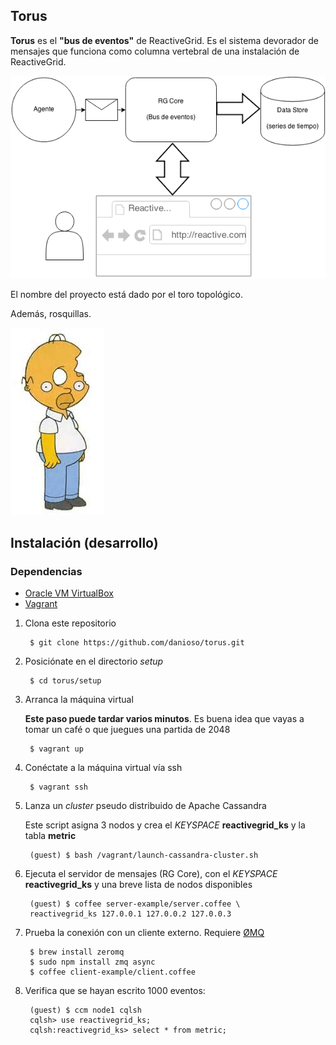 ## Torus

**Torus** es el **"bus de eventos"** de ReactiveGrid. Es el sistema devorador de mensajes que funciona como columna vertebral de una instalación de ReactiveGrid.

![alt text](architecture-basic.png "Arquitectura")

El nombre del proyecto está dado por el toro topológico.

Además, rosquillas.

![alt text](torus.jpg "Rosquillas...")


## Instalación (desarrollo)

### Dependencias

+ [Oracle VM VirtualBox](https://www.virtualbox.org)
+ [Vagrant](http://www.vagrantup.com)

>

1. Clona este repositorio

        $ git clone https://github.com/danioso/torus.git

2. Posiciónate en el directorio *setup*

        $ cd torus/setup

3. Arranca la máquina virtual

    **Este paso puede tardar varios minutos**. Es buena idea que vayas a tomar un café o que juegues una partida de 2048

        $ vagrant up

4. Conéctate a la máquina virtual vía ssh

        $ vagrant ssh

5. Lanza un *cluster* pseudo distribuido de Apache Cassandra

    Este script asigna 3 nodos y crea el *KEYSPACE* **reactivegrid_ks** y la tabla **metric**

        (guest) $ bash /vagrant/launch-cassandra-cluster.sh

6. Ejecuta el servidor de mensajes (RG Core), con el *KEYSPACE* **reactivegrid_ks** y una breve lista de nodos disponibles

        (guest) $ coffee server-example/server.coffee \
        reactivegrid_ks 127.0.0.1 127.0.0.2 127.0.0.3

7. Prueba la conexión con un cliente externo. Requiere [ØMQ](http://zeromq.org)

        $ brew install zeromq
        $ sudo npm install zmq async
        $ coffee client-example/client.coffee

8. Verifica que se hayan escrito 1000 eventos:

        (guest) $ ccm node1 cqlsh
        cqlsh> use reactivegrid_ks;
        cqlsh:reactivegrid_ks> select * from metric;
